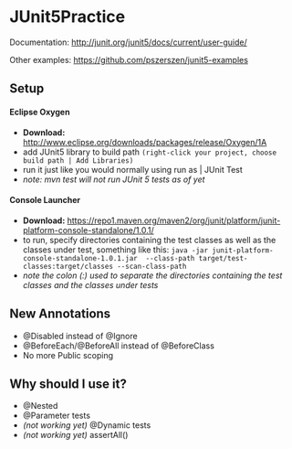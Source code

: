 # JUnit5Practice

Documentation: <http://junit.org/junit5/docs/current/user-guide/>

Other examples: <https://github.com/pszerszen/junit5-examples>

## Setup

#### Eclipse Oxygen
- 	**Download:** <http://www.eclipse.org/downloads/packages/release/Oxygen/1A>
- add JUnit5 library to build path ```(right-click your project, choose build path | Add Libraries)```
- run it just like you would normally using run as | JUnit Test
- *note: mvn test will not run JUnit 5 tests as of yet*

#### Console Launcher
- **Download:** <https://repo1.maven.org/maven2/org/junit/platform/junit-platform-console-standalone/1.0.1/>
- to run, specify directories containing the test classes as well as the classes under test, something like this:
```java -jar junit-platform-console-standalone-1.0.1.jar  --class-path target/test-classes:target/classes --scan-class-path```
- *note the colon (:) used to separate the directories containing the test classes and the classes under tests*

## New Annotations

- @Disabled instead of @Ignore
- @BeforeEach/@BeforeAll instead of @BeforeClass
- No more Public scoping

## Why should I use it?

- @Nested
- @Parameter tests
- *(not working yet)* @Dynamic tests
- *(not working yet)* assertAll()